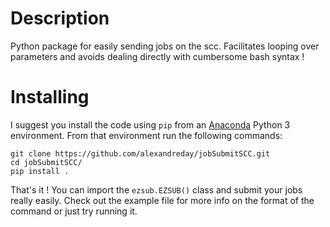 # Description
Python package for easily sending jobs on the scc. Facilitates looping over parameters and avoids dealing directly with cumbersome bash syntax !

# Installing
I suggest you install the code using ```pip``` from an [Anaconda](https://conda.io/docs/user-guide/tasks/manage-environments.html) Python 3 environment. From that environment run the following commands:
```
git clone https://github.com/alexandreday/jobSubmitSCC.git
cd jobSubmitSCC/
pip install .
```
That's it ! You can import the ```ezsub.EZSUB()``` class and submit your jobs really easily. Check out the example file for more info on the format of the command or just try running it.

